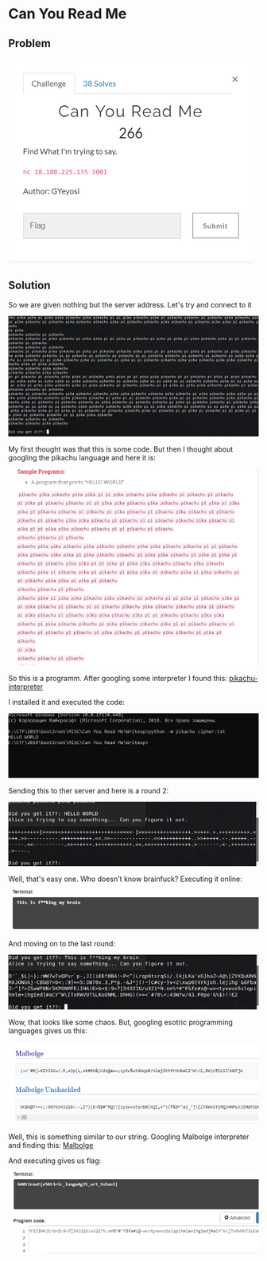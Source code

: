 # Can You Read Me

## Problem

![task](./src/task.png)

## Solution

So we are given nothing but the server address. Let's try and connect to it

![cipher1](./src/cipher1.png)

My first thought was that this is some code. But then I thought about googling the pikachu language and here it is:

![pikachu](./src/pikachu_lang.png)

So this is a programm. After googling some interpreter I found this:
[pikachu-interpreter](https://github.com/joelsmithjohnson/pikachu-interpreter)

I installed it and executed the code:

![pickachu_run](./src/pikachu_run.png)

Sending this to ther server and here is a round 2:

![brainfuck](./src/brainfuck.png)

Well, that's easy one. Who doesn't know brainfuck? Executing it online:

![brainfuck_run](./src/brainfuck_run.png)

And moving on to the last round:

![last](./src/last.png)

Wow, that looks like some chaos. But, googling esotric programming languages gives us this:

![Malbolge](./src/Malbolge.png)

Well, this is something similar to our string. Googling Malbolge interpreter and finding this:
 [Malbolge](http://malbolge.doleczek.pl)

And executing gives us  flag:

![flag](./src/flag.png)